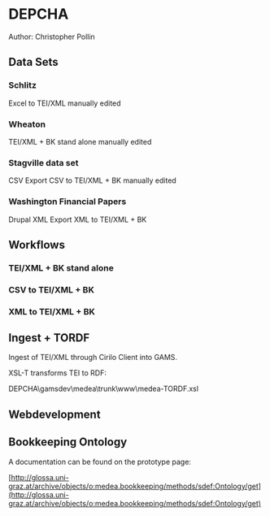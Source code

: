 # DEPCHA

Author: Christopher Pollin 


## Data Sets


### Schlitz

Excel to TEI/XML
manually edited


### Wheaton

TEI/XML + BK stand alone
manually edited


### Stagville data set

CSV Export
CSV to TEI/XML + BK
manually edited


### Washington Financial Papers

Drupal XML Export
XML to TEI/XML + BK


## Workflows


### TEI/XML + BK stand alone

### CSV to TEI/XML + BK


### XML to TEI/XML + BK



## Ingest + TORDF

Ingest of TEI/XML through Cirilo Client into GAMS.

XSL-T transforms TEI to RDF:

DEPCHA\gamsdev\medea\trunk\www\medea-TORDF.xsl


## Webdevelopment



## Bookkeeping Ontology

A documentation can be found on the prototype page:

[http://glossa.uni-graz.at/archive/objects/o:medea.bookkeeping/methods/sdef:Ontology/get](http://glossa.uni-graz.at/archive/objects/o:medea.bookkeeping/methods/sdef:Ontology/get)
